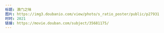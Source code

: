 ```yaml
---
标题: 澳门之味
图片: https://img3.doubanio.com/view/photo/s_ratio_poster/public/p2793160393.jpg
时时: 2021
链接: https://movie.douban.com/subject/35681175/
---
```

